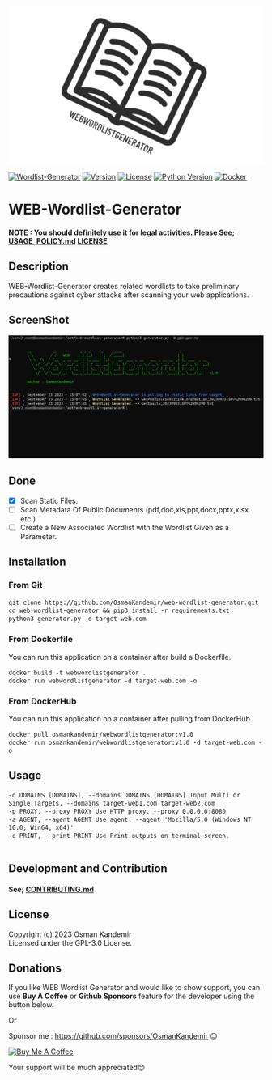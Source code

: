 ![Logo](logo.png)


[![Wordlist-Generator](https://img.shields.io/badge/Wordlist-Generator-red)](https://www.github.com/OsmanKandemir/web-wordlist-generator)
[![Version](https://img.shields.io/badge/version-1.0-blue.svg)](https://github.com/OsmanKandemir/web-wordlist-generator)
[![License](https://img.shields.io/badge/license-GPL-blue.svg)](https://github.com/OsmanKandemir/web-wordlist-generator/blob/main/LICENSE)
[![Python Version](https://img.shields.io/badge/python-3.10-green)](https://www.python.org)
[![Docker](https://img.shields.io/badge/docker-build-important.svg?logo=Docker)](https://www.docker.com)


# WEB-Wordlist-Generator

#### NOTE : You should definitely use it for legal activities. Please See; [USAGE_POLICY.md](USAGE_POLICY.md) [LICENSE](LICENSE)

## Description

WEB-Wordlist-Generator creates related wordlists to take preliminary precautions against cyber attacks after scanning your web applications.

## ScreenShot

![](screen.png)


## Done
- [x] Scan Static Files.
- [ ] Scan Metadata Of Public Documents (pdf,doc,xls,ppt,docx,pptx,xlsx etc.) 
- [ ] Create a New Associated Wordlist with the Wordlist Given as a Parameter.

## Installation

### From Git

```
git clone https://github.com/OsmanKandemir/web-wordlist-generator.git
cd web-wordlist-generator && pip3 install -r requirements.txt
python3 generator.py -d target-web.com
```


### From Dockerfile

You can run this application on a container after build a Dockerfile.

```
docker build -t webwordlistgenerator .
docker run webwordlistgenerator -d target-web.com -o
```

### From DockerHub

You can run this application on a container after pulling from DockerHub.

```
docker pull osmankandemir/webwordlistgenerator:v1.0
docker run osmankandemir/webwordlistgenerator:v1.0 -d target-web.com -o
```


## Usage

```
-d DOMAINS [DOMAINS], --domains DOMAINS [DOMAINS] Input Multi or Single Targets. --domains target-web1.com target-web2.com
-p PROXY, --proxy PROXY Use HTTP proxy. --proxy 0.0.0.0:8080
-a AGENT, --agent AGENT Use agent. --agent 'Mozilla/5.0 (Windows NT 10.0; Win64; x64)'
-o PRINT, --print PRINT Use Print outputs on terminal screen.
 
```



## Development and Contribution

#### See; [CONTRIBUTING.md](CONTRIBUTING.md)


## License

Copyright (c) 2023 Osman Kandemir \
Licensed under the GPL-3.0 License.

## Donations

If you like WEB Wordlist Generator and would like to show support, you can use **Buy A Coffee** or **Github Sponsors** feature for the developer using the button below.

Or

Sponsor me : https://github.com/sponsors/OsmanKandemir 😊

<a href="https://www.buymeacoffee.com/OsmanKandemir" target="_blank"><img src="https://cdn.buymeacoffee.com/buttons/default-orange.png" alt="Buy Me A Coffee" height="41" width="174"></a>

Your support will be much appreciated😊
